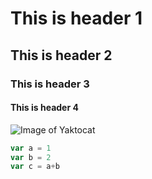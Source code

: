 # This is header 1
## This is header 2
### This is header 3
#### This is header 4
![Image of Yaktocat](https://octodex.github.com/images/yaktocat.png)
``` javascript
var a = 1
var b = 2
var c = a+b

```
